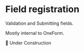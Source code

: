 # Field registration

Validation and Submitting fields.

Mostly internal to OneForm.

🚧 Under Construction

